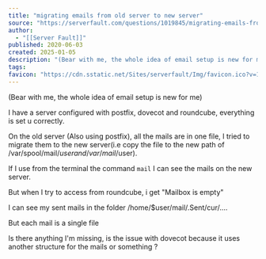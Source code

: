 ```yaml
---
title: "migrating emails from old server to new server"
source: "https://serverfault.com/questions/1019845/migrating-emails-from-old-server-to-new-server"
author:
  - "[[Server Fault]]"
published: 2020-06-03
created: 2025-01-05
description: "(Bear with me, the whole idea of email setup is new for me)I have a server configured with postfix, dovecot and roundcube, everything is set u correctly.On the old server (Also using postfix), ..."
tags:
favicon: "https://cdn.sstatic.net/Sites/serverfault/Img/favicon.ico?v=18e9cc4f2aea"
---
```

(Bear with me, the whole idea of email setup is new for me)

I have a server configured with postfix, dovecot and roundcube, everything is set u correctly.

On the old server (Also using postfix), all the mails are in one file, I tried to migrate them to the new server(i.e copy the file to the new path of /var/spool/mail/$user and /var/mail/$user).

If I use from the terminal the command `mail` I can see the mails on the new server.

But when I try to access from roundcube, i get "Mailbox is empty"

I can see my sent mails in the folder /home/$user/mail/.Sent/cur/....

But each mail is a single file

Is there anything I'm missing, is the issue with dovecot because it uses another structure for the mails or something ?